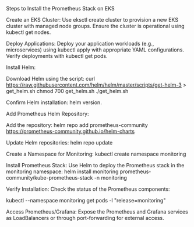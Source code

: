 Steps to Install the Prometheus Stack on EKS

Create an EKS Cluster:
Use eksctl create cluster to provision a new EKS cluster with managed node groups. Ensure the cluster is operational using kubectl get nodes.

Deploy Applications:
Deploy your application workloads (e.g., microservices) using kubectl apply with appropriate YAML configurations. Verify deployments with kubectl get pods.


Install Helm:

Download Helm using the script:
curl https://raw.githubusercontent.com/helm/helm/master/scripts/get-helm-3 > get_helm.sh
chmod 700 get_helm.sh
./get_helm.sh

Confirm Helm installation: helm version.

Add Prometheus Helm Repository:

Add the repository:
helm repo add prometheus-community https://prometheus-community.github.io/helm-charts

Update Helm repositories:
helm repo update

Create a Namespace for Monitoring:
kubectl create namespace monitoring

Install Prometheus Stack:
Use Helm to deploy the Prometheus stack in the monitoring namespace:
helm install monitoring prometheus-community/kube-prometheus-stack -n monitoring

Verify Installation:
Check the status of the Prometheus components:

kubectl --namespace monitoring get pods -l "release=monitoring"

Access Prometheus/Grafana:
Expose the Prometheus and Grafana services as LoadBalancers or through port-forwarding for external access.
